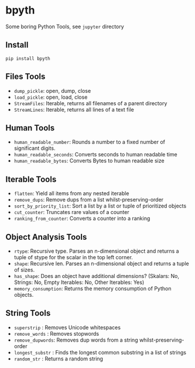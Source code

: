 # bpyth
Some boring Python Tools, see `jupyter` directory

## Install
`pip install bpyth`

## Files Tools
* `dump_pickle`: open, dump, close
* `load_pickle`: open, load, close
* `StreamFiles`: Iterable, returns all filenames of a parent directory
* `StreamLines`: Iterable, returns all lines of a text file

## Human Tools
* `human_readable_number`: Rounds a number to a fixed number of significant digits.
* `human_readable_seconds`: Converts seconds to human readable time
* `human_readable_bytes`:   Converts Bytes to human readable size

## Iterable Tools
* `flatten`: Yield all items from any nested iterable
* `remove_dups`: Remove dups from a list whilst-preserving-order
* `sort_by_priority_list`: Sort a list by a list or tuple of prioritized objects
* `cut_counter`: Truncates rare values of a counter
* `ranking_from_counter`: Converts a counter into a ranking

## Object Analysis Tools
* `rtype`: Recursive type. Parses an n-dimensional object and returns a tuple of stype for the scalar in the top left corner.
* `shape`: Recursive len. Parses an n-dimensional object and returns a tuple of sizes.
* `has_shape`: Does an object have additional dimensions? (Skalars: No, Strings: No, Empty Iterables: No,
    Other Iterables: Yes)
* `memory_consumption`: Returns the memory consumption of Python objects.    
    
## String Tools
* `superstrip`     : Removes Unicode whitespaces
* `remove_words`   : Removes stopwords 
* `remove_dupwords`: Removes dup words from a string whilst-preserving-order
* `longest_substr` : Finds the longest common substring in a list of strings
* `random_str`     : Returns a random string 
